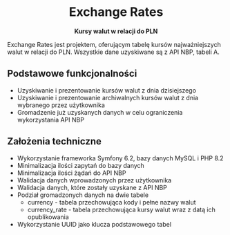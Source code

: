 <h1 align="center">Exchange Rates</h1>
<p align="center"><strong>Kursy walut w relacji do PLN</strong></p>

Exchange Rates jest projektem, oferującym tabelę kursów najważniejszych walut w relacji do PLN. Wszystkie dane uzyskiwane są z API NBP, tabeli A.

## Podstawowe funkcjonalności
- Uzyskiwanie i prezentowanie kursów walut z dnia dzisiejszego
- Uzyskiwanie i prezentowanie archiwalnych kursów walut z dnia wybranego przez użytkownika
- Gromadzenie już uzyskanych danych w celu ograniczenia wykorzystania API NBP

## Założenia techniczne
- Wykorzystanie frameworka Symfony 6.2, bazy danych MySQL i PHP 8.2
- Minimalizacja ilości zapytań do bazy danych
- Minimalizacja ilości żądań do API NBP
- Walidacja danych wprowadzonych przez użytkownika
- Walidacja danych, które zostały uzyskane z API NBP
- Podział gromadzonych danych na dwie tabele
  - currency - tabela przechowująca kody i pełne nazwy walut
  - currency_rate - tabela przechowująca kursy walut wraz z datą ich opublikowania
- Wykorzystanie UUID jako klucza podstawowego tabel

